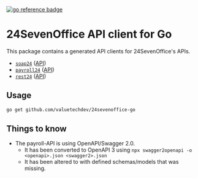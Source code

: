 [![go reference badge](https://pkg.go.dev/badge/github.com/valuetechdev/24sevenoffice-go.svg)](https://pkg.go.dev/github.com/valuetechdev/24sevenoffice-go)

# 24SevenOffice API client for Go

This package contains a generated API clients for 24SevenOffice's APIs.

- [`soap24`](soap24/README.md) ([API](https://developer.24sevenoffice.com/docs/))
- [`payroll24`](payroll24/README.md) ([API](https://swagger.api.24sevenoffice.com/?url=https://me.24sevenoffice.com/swagger.json))
- [`rest24`](rest24/README.md) ([API](https://rest-api.developer.24sevenoffice.com/doc/v1/))

## Usage

```bash
go get github.com/valuetechdev/24sevenoffice-go
```

## Things to know

- The payroll-API is using OpenAPI/Swagger 2.0.
  - It has been converted to OpenAPI 3 using `npx swagger2openapi -o <openapi>.json <swagger2>.json`
  - It has been altered to with defined schemas/models that was missing.
